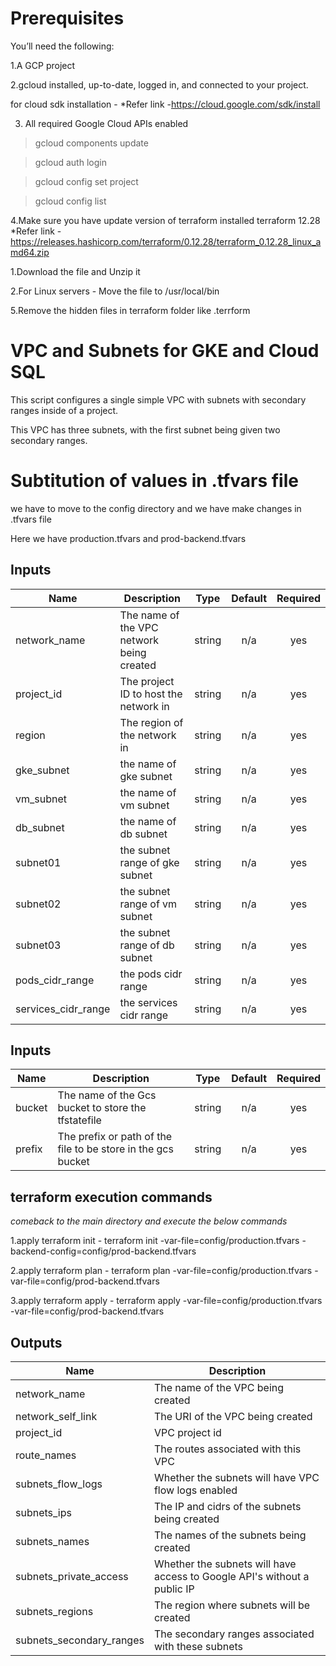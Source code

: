# Prerequisites
You’ll need the following:

1.A GCP project

2.gcloud installed, up-to-date, logged in, and connected to your project.
  
  for cloud sdk installation  - *Refer link -https://cloud.google.com/sdk/install

3. All required Google Cloud APIs enabled

> gcloud components update

> gcloud auth login

> gcloud config set project <my-project>

> gcloud config list
  
4.Make sure you have update version of terraform installed terraform 12.28
 *Refer link - https://releases.hashicorp.com/terraform/0.12.28/terraform_0.12.28_linux_amd64.zip

   1.Download the file and Unzip it

   2.For Linux servers - Move the file to /usr/local/bin
  
5.Remove the hidden files in terraform folder like .terrform

# VPC and Subnets for GKE and Cloud SQL

This script configures a single simple VPC with subnets with secondary ranges inside of a project.

This VPC has three subnets, with the first subnet being given two secondary
ranges.

# Subtitution of values in .tfvars file 

we have to move to the config directory and we have make changes in .tfvars file 

Here we have production.tfvars and prod-backend.tfvars

<!-- Values for production.tfvars file -->
## Inputs

| Name | Description | Type | Default | Required |
|------|-------------|:----:|:-----:|:-----:|
| network\_name | The name of the VPC network being created | string | n/a | yes |
| project\_id | The project ID to host the network in | string | n/a | yes |
| region | The region of the network in | string | n/a | yes |
| gke\_subnet | the name of gke subnet | string | n/a | yes |
| vm\_subnet | the name of vm subnet | string | n/a | yes |
| db\_subnet | the name of db subnet | string | n/a | yes |
| subnet01 | the subnet range of gke subnet | string | n/a | yes |
| subnet02 | the subnet range of vm subnet | string | n/a | yes |
| subnet03 | the subnet range of db subnet | string | n/a | yes |
| pods\_cidr\_range | the pods cidr range | string | n/a | yes |
| services\_cidr\_range | the services cidr range | string | n/a | yes |

<!-- Backend configuration forprod-backend.tfvars -->
## Inputs

| Name | Description | Type | Default | Required |
|------|-------------|:----:|:-----:|:-----:|
| bucket | The name of the Gcs bucket to store the tfstatefile | string | n/a | yes |
| prefix | The prefix or path of the file to be store in the gcs bucket| string | n/a | yes |

<!--TERRAFORM execution commands-->

## terraform execution commands
*comeback to the main directory and execute the below commands*

1.apply terraform init - terraform init -var-file=config/production.tfvars -backend-config=config/prod-backend.tfvars

2.apply terraform plan - terraform plan -var-file=config/production.tfvars -var-file=config/prod-backend.tfvars

3.apply terraform apply - terraform apply -var-file=config/production.tfvars -var-file=config/prod-backend.tfvars


## Outputs

| Name | Description |
|------|-------------|
| network\_name | The name of the VPC being created |
| network\_self\_link | The URI of the VPC being created |
| project\_id | VPC project id |
| route\_names | The routes associated with this VPC |
| subnets\_flow\_logs | Whether the subnets will have VPC flow logs enabled |
| subnets\_ips | The IP and cidrs of the subnets being created |
| subnets\_names | The names of the subnets being created |
| subnets\_private\_access | Whether the subnets will have access to Google API's without a public IP |
| subnets\_regions | The region where subnets will be created |
| subnets\_secondary\_ranges | The secondary ranges associated with these subnets |

<!-- END OF PRE-COMMIT-TERRAFORM DOCS HOOK -->


